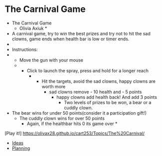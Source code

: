 # The Carnival Game


 * The Carnival Game
    * Olivia Axiuk
        * 
 * A carnival game, try to win the best prizes and try not to hit the sad clowns, game ends when health bar is low or timer ends.
 * 
 * Instructions:
 * - Move the gun with your mouse
    * - Click to launch the spray, press and hold for a longer reach
        * - Hit the targets, avoid the sad clowns, happy clowns are worth more
            * sad clowns remove - 10 health and - 5 points
                * happy clowns add health back! And add 3 points
                    * Two levels of prizes to be won, a bear or a cuddly clown. 
 * The bear wins for under 50 points(consider it a participation gift!)
    * The cuddly clown wins for over 50 points
        * Again, if the healthbar hits 0 its game over
            * 

[Play it!] https://olivax28.github.io/cart253/Topics/The%20Carnival/


- [Ideas](./ideas.md)
- [Planning](./planning.md)
